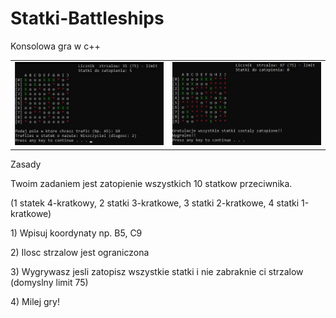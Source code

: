 <div >
  <h1 >Statki-Battleships</h1>
  <p>Konsolowa gra w c++</p>
  <table>
        <tr>
            <td>
                 <img src="./props/statki1.jpg"
                     width="100%"/>
            </td>
            <td>
                 <img src="./props/statki2.jpg"
                     width="100%"/>
            </td>
        </tr>
  </table>
  <p>Zasady</p>
  <p>Twoim zadaniem jest zatopienie wszystkich 10 statkow przeciwnika.</p>
  (1 statek 4-kratkowy, 2 statki 3-kratkowe, 3 statki 2-kratkowe, 4 statki 1-kratkowe)
  <p>1) Wpisuj koordynaty np. B5, C9</p>
  <p>2) Ilosc strzalow jest ograniczona</p>
  <p>3) Wygrywasz jesli zatopisz wszystkie statki i nie zabraknie ci strzalow (domyslny limit 75)</p>
  <p>4) Milej gry!</p>
</div>
<h1></h1>
